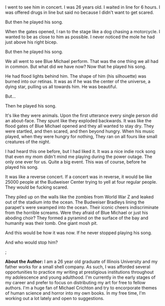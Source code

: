 I went to see him in concert. I was 26 years old. I waited in line for 6 hours. I was offered drugs in line but said no because I didn't want to get scared.

But then he played his song.

When the gates opened, I ran to the stage like a dog chasing a motorcycle. I wanted to be as close to him as possible. I never noticed the mole he had just above his right bicep.

But then he played his song.

We all went to see Blue Michael perform. That was the one thing we all had in common. But what did we have now? Now that he played his song.

He had flood lights behind him. The shape of him (his silhouette) was burned into our retinas. It was as if he was the center of the universe, a dying star, pulling us all towards him. He was beautiful.

But...

Then he played his song.

It's like they were animals. Upon the first utterance every single person did an about-face. They spunt like they exploded backwards. It was like the flood gates of Blue Michael opened and they all wanted to stay dry. They were startled, and then scared, and then beyond hungry. When his music played, when they were hungry for nothing, They ran on all fours like small creatures of the night.

I had heard this one before, but I had liked it. It was a nice indie rock song that even my mom didn't mind me playing during the power outage. The only one ever for us. Quite a big event. This was of course, before he played his song.

It was like a reverse concert. If a concert was in reverse, it would be like 25000 people at the Budweiser Center trying to yell at four regular people. They would be fucking scared. 

They piled up on the walls like the zombies from World War Z and leaked out of the stadium into the ocean. The Budweiser Bradleys lining the parapet's were swamped into the ocean. Their iconic cheers indiscriminate from the horrible screams. Were they afraid of Blue Michael or just his aboding choir? They formed a pyramind on the surface of the bay and humanity was their tomb. One giant mosh pit.

And this would be how it was now. If he never stopped playing his song.

And who would stop him?

  
;

**About the Author:** I am a 26 year old graduate of Illinois University and my father works for a small shell company. As such, I was afforded several opportunities to practice my writing at prestigious institutions throughout my adolescence and young adulthood. I'm currently in the early stages of my career and prefer to focus on distributing my art for free to fellow authors. I'm a huge fan of Michael Crichton and try to encorporate themes of human science and horror into my own books. In my free time, I'm working out a lot lately and open to suggestions.